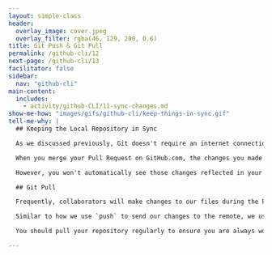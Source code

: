 ```yaml
---
layout: simple-class
header:
  overlay_image: cover.jpeg
  overlay_filter: rgba(46, 129, 200, 0.6)
title: Git Push & Git Pull
permalink: /github-cli/12
next-page: /github-cli/13
facilitator: false
sidebar:
  nav: "github-cli"
main-content:
  includes:
    - activity/github-CLI/11-sync-changes.md
show-me-how: "images/gifs/github-cli/keep-things-in-sync.gif"
tell-me-why: |
  ## Keeping the Local Repository in Sync

  As we discussed previously, Git doesn't require an internet connection which means it doesn't communicate with remote repositories unless explicitly instructed to do so.

  When you merge your Pull Request on GitHub.com, the changes you made locally are merged into the `master` branch on the _remote_ repository on GitHub.

  However, you won't automatically see those changes reflected in your local copy until you do a git pull.

  ## Git Pull

  Frequently, collaborators will make changes to our files during the Pull Request process. Before we can go on, we will need to update our local copies of the files.

  Similar to how we use `push` to send our changes to the remote, we use `pull` to retrieve changes from the remote. When we pull the files from the remote, Git downloads a copy of the new commits that have been added to the branch since our last pull and then attempts to merge them into our local branch.

  You should pull your repository regularly to ensure you are always working with the most recent copies of the files in the repository.

---
```

